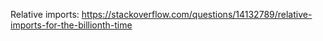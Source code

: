 Relative imports: https://stackoverflow.com/questions/14132789/relative-imports-for-the-billionth-time
